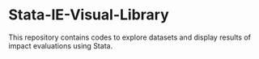 # Stata-IE-Visual-Library
This repository contains codes to explore datasets and display results of impact evaluations using Stata.
